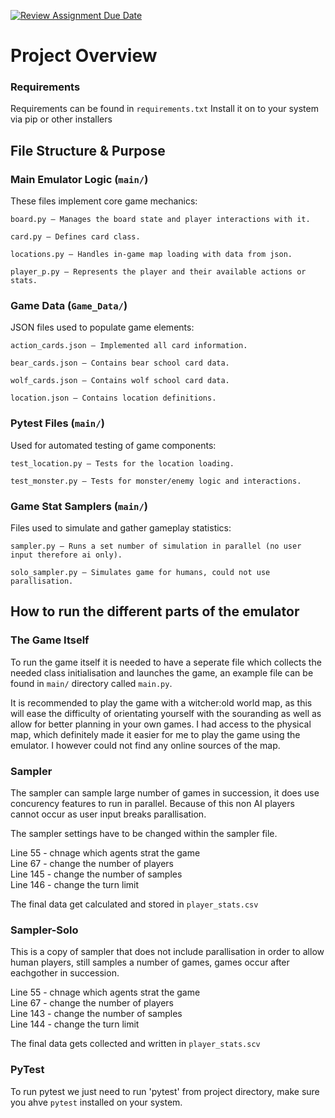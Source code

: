 [![Review Assignment Due Date](https://classroom.github.com/assets/deadline-readme-button-22041afd0340ce965d47ae6ef1cefeee28c7c493a6346c4f15d667ab976d596c.svg)](https://classroom.github.com/a/yfSNuVM-)

# Project Overview

### Requirements
Requirements can be found in `requirements.txt` Install it on to your system via pip or other installers

  
## File Structure & Purpose
### Main Emulator Logic (`main/`)

These files implement core game mechanics:

    board.py – Manages the board state and player interactions with it.

    card.py – Defines card class.

    locations.py – Handles in-game map loading with data from json.

    player_p.py – Represents the player and their available actions or stats.

### Game Data (`Game_Data/`)

JSON files used to populate game elements:

    action_cards.json – Implemented all card information.

    bear_cards.json – Contains bear school card data.

    wolf_cards.json – Contains wolf school card data.

    location.json – Contains location definitions.

### Pytest Files (`main/`)

Used for automated testing of game components:

    test_location.py – Tests for the location loading.

    test_monster.py – Tests for monster/enemy logic and interactions.

### Game Stat Samplers (`main/`)

Files used to simulate and gather gameplay statistics:

    sampler.py – Runs a set number of simulation in parallel (no user input therefore ai only).

    solo_sampler.py – Simulates game for humans, could not use parallisation.

## How to run the different parts of the emulator
### The Game Itself
To run the game itself it is needed to have a seperate file which collects the needed
class initialisation and launches the game, an example file can be found in `main/` directory called `main.py`.

It is recommended to play the game with a witcher:old world map, 
as this will ease the difficulty of orientating yourself with the souranding as well as 
allow for better planning in your own games. I had access to the physical map, which definitely
made it easier for me to play the game using the emulator. I however could not find any online sources of the map.

### Sampler
The sampler can sample large number of games in succession, it does use concurency features to run
in parallel. Because of this non AI players cannot occur as user input breaks parallisation.

The sampler settings have to be changed within the sampler file.

Line 55 - chnage which agents strat the game  
Line 67 - change the number of players  
Line 145 - change the number of samples  
Line 146 - change the turn limit  

The final data get calculated and stored in `player_stats.csv`

### Sampler-Solo
This is a copy of sampler that does not include parallisation in order to allow human players, still samples
a number of games, games occur after eachgother in succession. 

Line 55 - chnage which agents strat the game  
Line 67 - change the number of players  
Line 143 - change the number of samples  
Line 144 - change the turn limit  


The final data gets collected and written in `player_stats.scv`

### PyTest
To run pytest we just need to run 'pytest' from project directory, make sure you ahve `pytest` installed on your system.  



